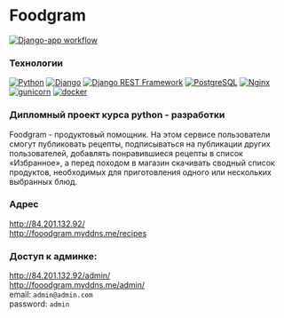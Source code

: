 # Foodgram
[![Django-app workflow](https://github.com/Pash1et/foodgram-project-react/actions/workflows/foodgram_workflow.yml/badge.svg)](https://github.com/Pash1et/foodgram-project-react/actions/workflows/foodgram_workflow.yml)
### Технологии
[![Python](https://img.shields.io/badge/-Python-464646?style=flat-square&logo=Python)](https://www.python.org/)
[![Django](https://img.shields.io/badge/-Django-464646?style=flat-square&logo=Django)](https://www.djangoproject.com/)
[![Django REST Framework](https://img.shields.io/badge/-Django%20REST%20Framework-464646?style=flat-square&logo=Django%20REST%20Framework)](https://www.django-rest-framework.org/)
[![PostgreSQL](https://img.shields.io/badge/-PostgreSQL-464646?style=flat-square&logo=PostgreSQL)](https://www.postgresql.org/)
[![Nginx](https://img.shields.io/badge/-NGINX-464646?style=flat-square&logo=NGINX)](https://nginx.org/ru/)
[![gunicorn](https://img.shields.io/badge/-gunicorn-464646?style=flat-square&logo=gunicorn)](https://gunicorn.org/)
[![docker](https://img.shields.io/badge/-Docker-464646?style=flat-square&logo=docker)](https://www.docker.com/)
### Дипломный проект курса python - разработки
Foodgram - продуктовый помощник. На этом сервисе пользователи смогут публиковать рецепты, подписываться на публикации других пользователей, добавлять понравившиеся рецепты в список «Избранное», а перед походом в магазин скачивать сводный список продуктов, необходимых для приготовления одного или нескольких выбранных блюд.

### Адрес
http://84.201.132.92/  
http://fooodgram.myddns.me/recipes

### Доступ к админке:  
http://84.201.132.92/admin/  
http://fooodgram.myddns.me/admin/  
email: `admin@admin.com`  
password: `admin`

